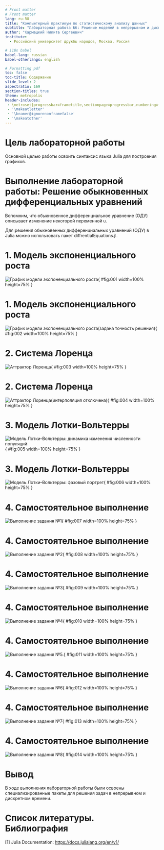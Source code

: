 ```yaml
---
# Front matter
# Front matter
lang: ru-RU
title: "Компьютерный практикум по статистическому анализу данных"
subtitle: "Лабораторная работа №6: Решение моделей в непрерывном и дискретном времени"
author: "Кармацкий Никита Сергеевич"
institute:
  - Российский университет дружбы народов, Москва, Россия

# i18n babel
babel-lang: russian
babel-otherlangs: english

# Formatting pdf
toc: false
toc-title: Содержание
slide_level: 2
aspectratio: 169
section-titles: true
theme: metropolis
header-includes:
 - \metroset{progressbar=frametitle,sectionpage=progressbar,numbering=fraction}
 - '\makeatletter'
 - '\beamer@ignorenonframefalse'
 - '\makeatother'
---
```



# Цель лабораторной работы

Основной целью работы освоить синтаксис языка Julia для построения графиков.

# Выполнение лабораторной работы: Решение обыкновенных дифференциальных уравнений

Вспомним, что обыкновенное дифференциальное уравнение (ОДУ) описывает изменение некоторой 
переменной u.

Для решения обыкновенных дифференциальных уравнений (ОДУ) в Julia можно использовать пакет 
diffrentialEquations.jl.

#  1. Модель экспоненциального роста


![График модели экспоненциального роста](image/1.PNG){ #fig:001 width=100% height=75% }


#  1. Модель экспоненциального роста

![График модели экспоненциального роста(задана точность решения)](image/2.PNG){ #fig:002 width=100% height=75% }

#  2. Система Лоренца

![Аттрактор Лоренца](image/3.PNG){ #fig:003 width=100% height=75% }


#  2. Система Лоренца

![Аттрактор Лоренца(интерполяция отключена)](image/4.PNG){ #fig:004 width=100% height=75% }

# 3. Модель Лотки-Вольтерры

![Модель Лотки–Вольтерры: динамика изменения численности популяций](image/5.PNG){ #fig:005 width=100% height=75% }


# 3. Модель Лотки-Вольтерры

![Модель Лотки–Вольтерры: фазовый портрет](image/6.PNG){ #fig:006 width=100% height=75% }


# 4. Самостоятельное выполнение


![Выполнение задания №1](image/7.PNG){ #fig:007 width=100% height=75% }


# 4. Самостоятельное выполнение

![Выполнение задания №2](image/8.PNG){ #fig:008 width=100% height=75% }

# 4. Самостоятельное выполнение


![Выполнение задания №3](image/9.PNG){ #fig:009 width=100% height=75% }

# 4. Самостоятельное выполнение


![Выполнение задания №4](image/10.PNG){ #fig:010 width=100% height=75% }

# 4. Самостоятельное выполнение


![Выполнение задания №5. ](image/11.PNG){ #fig:011 width=100% height=75% }

# 4. Самостоятельное выполнение

![Выполнение задания №6](image/12.PNG){ #fig:012 width=100% height=75% }

# 4. Самостоятельное выполнение

![Выполнение задания №7](image/13.PNG){ #fig:013 width=100% height=75% }

# 4. Самостоятельное выполнение

![Выполнение задания №8](image/14.PNG){ #fig:014 width=100% height=75% }

# Вывод

В ходе выполнения лабораторной работы были освоены специализированные пакеты для решения задач в непрерывном и дискретном времени.


# Список литературы. Библиография

[1] Julia Documentation: https://docs.julialang.org/en/v1/
